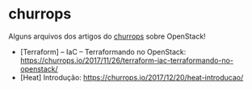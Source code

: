 # churrops
Alguns arquivos dos artigos do [churrops](https://churrops.io/) sobre OpenStack!

 - [Terraform] – IaC – Terraformando no OpenStack: https://churrops.io/2017/11/26/terraform-iac-terraformando-no-openstack/
 - [Heat] Introdução: https://churrops.io/2017/12/20/heat-introducao/
